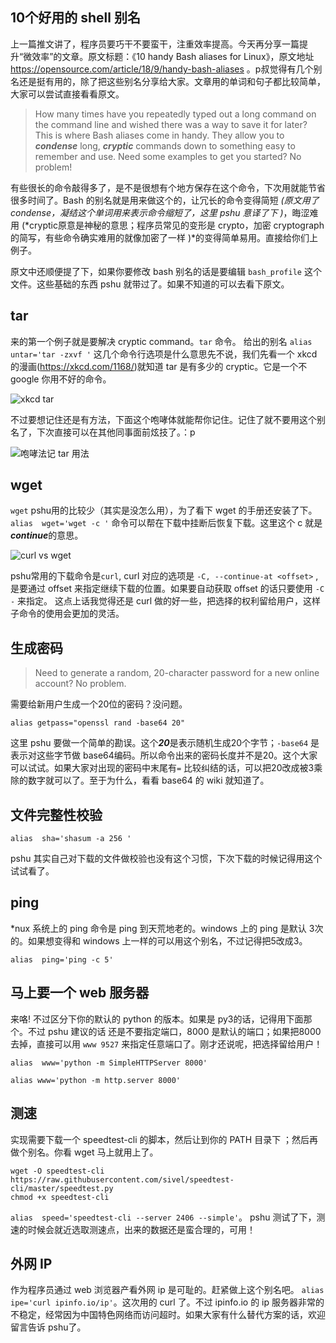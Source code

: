 10个好用的 shell 别名
----

上一篇推文讲了，程序员要巧干不要蛮干，注重效率提高。今天再分享一篇提升“微效率”的文章。原文标题：《10 handy Bash aliases for Linux》，原文地址 https://opensource.com/article/18/9/handy-bash-aliases 。p叔觉得有几个别名还是挺有用的，除了把这些别名分享给大家。文章用的单词和句子都比较简单，大家可以尝试直接看看原文。

>How many times have you repeatedly typed out a long command on the command line and wished there was a way to save it for later? This is where Bash aliases come in handy. They allow you to ***condense*** long, ***cryptic*** commands down to something easy to remember and use. Need some examples to get you started? No problem!

有些很长的命令敲得多了，是不是很想有个地方保存在这个命令，下次用就能节省很多时间了。Bash 的别名就是用来做这个的，让冗长的命令变得简短 *(原文用了 condense，凝结这个单词用来表示命令缩短了，这里 pshu 意译了下 )*，晦涩难用 (*cryptic原意是神秘的意思；程序员常见的变形是 crypto，加密 cryptograph 的简写，有些命令确实难用的就像加密了一样 )*的变得简单易用。直接给你们上例子。

 原文中还顺便提了下，如果你要修改 bash 别名的话是要编辑  `bash_profile`  这个文件。这些基础的东西 pshu 就带过了。如果不知道的可以去看下原文。

## tar 
来的第一个例子就是要解决 cryptic command。`tar` 命令。
给出的别名 `alias  untar='tar -zxvf '` 这几个命令行选项是什么意思先不说，我们先看一个 xkcd 的漫画(https://xkcd.com/1168/)就知道 tar 是有多少的 cryptic。它是一个不 google 你用不好的命令。

![xkcd  tar](http://cdn2.51ulong.com/18-11-1/42769127.jpg)

不过要想记住还是有方法，下面这个咆哮体就能帮你记住。记住了就不要用这个别名了，下次直接可以在其他同事面前炫技了。：p

![咆哮法记 tar 用法](http://cdn2.51ulong.com/18-11-1/56585117.jpg)

## wget

`wget` pshu用的比较少（其实是没怎么用），为了看下 wget 的手册还安装了下。`alias  wget='wget -c '` 命令可以帮在下载中挂断后恢复下载。这里这个 c 就是***continue***的意思。

![curl vs wget ](http://cdn2.51ulong.com/18-11-2/31464466.jpg)

pshu常用的下载命令是`curl`, curl 对应的选项是 `-C, --continue-at <offset>` , 是要通过 offset 来指定继续下载的位置。如果要自动获取 offset 的话只要使用 `-C -` 来指定。 这点上话我觉得还是 curl 做的好一些，把选择的权利留给用户，这样子命令的使用会更加的灵活。

## 生成密码

> Need to generate a random, 20-character password for a new online account? No problem.

需要给新用户生成一个20位的密码？没问题。
```
alias getpass="openssl rand -base64 20"
```
这里 pshu 要做一个简单的勘误。这个***20***是表示随机生成20个字节；`-base64` 是表示对这些字节做 base64编码。所以命令出来的密码长度并不是20。这个大家可以试试。如果大家对出现的密码中末尾有`=` 比较纠结的话，可以把20改成被3乘除的数字就可以了。至于为什么，看看 base64 的 wiki 就知道了。

## 文件完整性校验

```
alias  sha='shasum -a 256 '
```
pshu 其实自己对下载的文件做校验也没有这个习惯，下次下载的时候记得用这个试试看了。

## ping 

*nux 系统上的 ping 命令是 ping 到天荒地老的。windows 上的 ping 是默认 3次的。如果想变得和 windows 上一样的可以用这个别名，不过记得把5改成3。
```
alias  ping='ping -c 5'
```

## 马上要一个 web 服务器

来咯! 不过区分下你的默认的 python 的版本。如果是 py3的话，记得用下面那个。不过 pshu 建议的话 还是不要指定端口，8000 是默认的端口；如果把8000去掉，直接可以用 `www 9527` 来指定任意端口了。刚才还说呢，把选择留给用户！

```
alias  www='python -m SimpleHTTPServer 8000'
```
```
alias www='python -m http.server 8000'
```

## 测速

实现需要下载一个 speedtest-cli 的脚本，然后让到你的 PATH 目录下 ；然后再做个别名。你看 wget 马上就用上了。

```
wget -O speedtest-cli https://raw.githubusercontent.com/sivel/speedtest-cli/master/speedtest.py
chmod +x speedtest-cli
```

`alias  speed='speedtest-cli --server 2406 --simple'`。 pshu 测试了下，测速的时候会就近选取测速点，出来的数据还是蛮合理的，可用！


## 外网 IP

作为程序员通过 web 浏览器产看外网 ip 是可耻的。赶紧做上这个别名吧。
`alias  ipe='curl ipinfo.io/ip'`。这次用的 curl 了。不过 ipinfo.io 的 ip 服务器非常的不稳定，经常因为中国特色网络而访问超时。如果大家有什么替代方案的话，欢迎留言告诉 pshu了。





<!--stackedit_data:
eyJoaXN0b3J5IjpbLTExNTY3OTIwMDUsMTAyNzM3Njg4LC04OT
EzOTM5MzUsMTgxODM0MDI3NiwtMTU0OTMxNDAxMSwxMzQ4MzE2
ODU2LDgwNzgxMzA4MiwxNjMxODI3NzUxLDEwNDU1ODUzNzEsMT
k1NjY5NzEwNCwtMjAxOTE3OTg1LC01OTI3MDI2OTUsMTc5NDk1
NDY4LC00Mjk3MzE0MjAsMTUzNzg2MzIyOCwtMjY2MjQwOTE2LC
0xMDU2Mjk2MzgyLC0zMzcxMzE5OSwtMTg5MTA0MDY2NCw1NTkx
NzU5OV19
-->